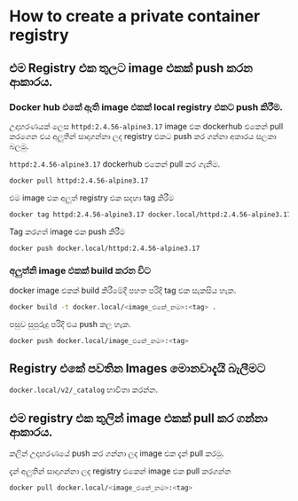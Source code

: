 # How to create a private container registry

## එම Registry එක තුලට image එකක් push කරන ආකාරය.

### Docker hub එකේ ඇති image එකක් local registry එකට push කිරීම.

උදාහරණයක් ලෙස `httpd:2.4.56-alpine3.17` image එක dockerhub එකෙන් pull කරගෙන එය අලුතින් සාදාගන්නා ලද registry එකට push කර ගන්නා අකාරය සලකා බලමු.

`httpd:2.4.56-alpine3.17` dockerhub එකෙන් pull කර ගැනීම.
```bash
docker pull httpd:2.4.56-alpine3.17
```

එම image එක අලුත් registry එක සදහා tag කිරීම

```bash
docker tag httpd:2.4.56-alpine3.17 docker.local/httpd:2.4.56-alpine3.17
```

Tag කරගත් image එක push කිරීම
```bash
docker push docker.local/httpd:2.4.56-alpine3.17
```

### අලුත්නි image එකක් build කරන විට

docker image එකක් build කිරීමේදී පහත පරිදි tag එක සැකසිය හැක.
```bash
docker build -t docker.local/<image_එකේ_නම>:<tag> .
```

පසුව සුපුරුදු පරිදි එය push කල හැක.
```bash
docker push docker.local/image_එකේ_නම>:<tag>
```

## Registry එකේ පවතින Images මොනවාදැයි බැලීමට
`docker.local/v2/_catalog` භාවිතා කරන්න.


## එම registry එක තුලින් image එකක් pull කර ගන්නා ආකාරය.
කලින් උදාහරණයේ push කර ගන්නා ලද image එක දැන් pull කරමු.

දැන් අලුතින් සාදාගන්නා ලද registry එකෙන් image එක pull කරගන්න
```bash
docker pull docker.local/<image_එකේ_නම>:<tag>
```

